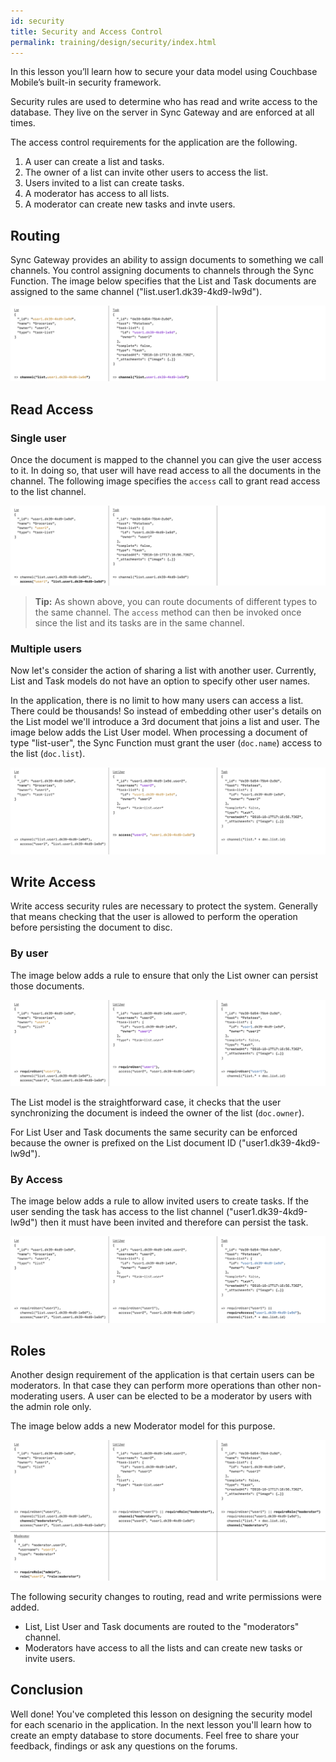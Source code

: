 ```yaml
---
id: security
title: Security and Access Control
permalink: training/design/security/index.html
---
```


In this lesson you’ll learn how to secure your data model using Couchbase Mobile’s built-in security framework.

Security rules are used to determine who has read and write access to the database. They live on the server in Sync Gateway and are enforced at all times.

The access control requirements for the application are the following.

1. A user can create a list and tasks.
2. The owner of a list can invite other users to access the list.
3. Users invited to a list can create tasks.
4. A moderator has access to all lists.
5. A moderator can create new tasks and invte users.

## Routing

Sync Gateway provides an ability to assign documents to something we call channels. You control assigning documents to channels through the Sync Function. The image below specifies that the List and Task documents are assigned to the same channel ("list.user1.dk39-4kd9-lw9d").

![](img/02-list-channel.png)

## Read Access

### Single user

Once the document is mapped to the channel you can give the user access to it. In doing so, that user will have read access to all the documents in the channel. The following image specifies the `access` call to grant read access to the list channel.

![](img/03-read-access.png)

> **Tip:** As shown above, you can route documents of different types to the same channel. The `access` method can then be invoked once since the list and its tasks are in the same channel.

### Multiple users

Now let's consider the action of sharing a list with another user. Currently, List and Task models do not have an option to specify other user names.

In the application, there is no limit to how many users can access a list. There could be thousands! So instead of embedding other user's details on the List model we'll introduce a 3rd document that joins a list and user. The image below adds the List User model. When processing a document of type "list-user", the Sync Function must grant the user (`doc.name`) access to the list (`doc.list`).

![](img/04-multiple-users.png)

## Write Access

Write access security rules are necessary to protect the system. Generally that means checking that the user is allowed to perform the operation before persisting the document to disc.

### By user

The image below adds a rule to ensure that only the List owner can persist those documents.

![](img/05-write-by-user.png)

The List model is the straightforward case, it checks that the user synchronizing the document is indeed the owner of the list (`doc.owner`).

For List User and Task documents the same security can be enforced because the owner is prefixed on the List document ID ("user1.dk39-4kd9-lw9d").

### By Access

The image below adds a rule to allow invited users to create tasks. If the user sending the task has access to the list channel ("user1.dk39-4kd9-lw9d") then it must have been invited and therefore can persist the task.

![](img/06-write-by-access.png)

## Roles

Another design requirement of the application is that certain users can be moderators. In that case they can perform more operations than other non-moderating users. A user can be elected to be a moderator by users with the admin role only.

The image below adds a new Moderator model for this purpose.

![](img/07-role.png)

The following security changes to routing, read and write permissions were added.

- List, List User and Task documents are routed to the "moderators" channel.
- Moderators have access to all the lists and can create new tasks or invite users.

## Conclusion

Well done! You've completed this lesson on designing the security model for each scenario in the application. In the next lesson you'll learn how to create an empty database to store documents. Feel free to share your feedback, findings or ask any questions on the forums.
